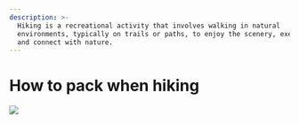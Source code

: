 ```yaml
---
description: >-
  Hiking is a recreational activity that involves walking in natural
  environments, typically on trails or paths, to enjoy the scenery, exercise,
  and connect with nature.
---
```

# How to pack when hiking

![](https://twitter.com/Rainmaker1973/status/1800920659662676109)
